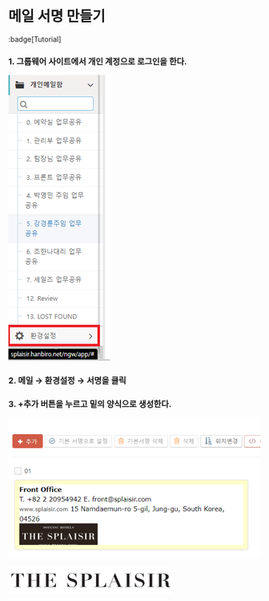 # 메일 서명 만들기
:badge[Tutorial]
### 1. 그룹웨어 사이트에서 개인 계정으로 로그인을 한다.
![](2023-08-05-18-03-07.png)
### 2. 메일 → 환경설정 → 서명을 클릭
### 3. +추가 버튼을 누르고 밑의 양식으로 생성한다.
![설명](2023-08-05-18-03-48.png)

![소테츠](/public/image.png)
